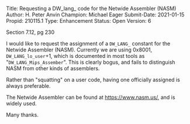 Title:       Requesting a DW_lang_ code for the Netwide Assembler (NASM)
Author:      H. Peter Anvin
Champion:    Michael Eager
Submit-Date: 2021-01-15
Propid:      210115.1
Type:        Enhancement
Status:      Open
Version:     6

Section 7.12, pg 230

I would like to request the assignment of a `DW_LANG_` constant for the 
Netwide Assembler (NASM). Currently we are using 0x8001, `DW_LANG_lo_user`+1,
which is documented in most tools as "`DW_LANG_Mips_Assember`". This is clearly
bogus, and fails to distinguish NASM from other kinds of assemblers.

Rather than "squatting" on a user code, having one officially assigned is 
always preferable.

The Netwide Assembler can be found at https://www.nasm.us/, and is widely used.

Many thanks.
